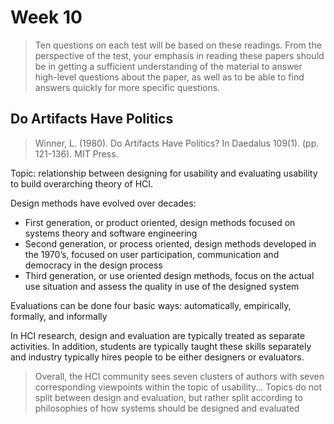 # Week 10

> Ten questions on each test will be based on these readings. From the perspective of the test, your emphasis in reading these papers should be in getting a sufficient understanding of the material to answer high-level questions about the paper, as well as to be able to find answers quickly for more specific questions.

## Do Artifacts Have Politics

> Winner, L. (1980). Do Artifacts Have Politics? In Daedalus 109(1). (pp. 121-136). MIT Press.

Topic: relationship between designing for usability and evaluating usability to build overarching theory of HCI.

Design methods have evolved over decades:

- First generation, or product oriented, design methods focused on systems theory and software engineering
- Second generation, or process oriented, design methods developed in the 1970’s, focused on user participation, communication and democracy in the design process
- Third generation, or use oriented design methods, focus on the actual use situation and assess the quality in use of the designed system

Evaluations can be done four basic ways: automatically, empirically, formally, and informally

In HCI research, design and evaluation are typically treated as separate activities. In addition, students are typically taught these skills separately and industry typically hires people to be either designers or evaluators.

> Overall, the HCI community sees seven clusters of authors with seven corresponding viewpoints within the topic of usability... Topics do not split between design and evaluation, but rather split according to philosophies of how systems should be designed and evaluated
